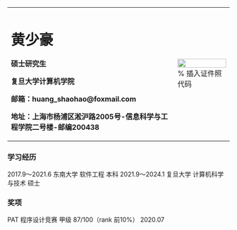 <table border="0">
  <tr>
    <td width="75%">
      <h1>黄少豪</h1>
      <p><b>硕士研究生</b></p>
      <p><b>复旦大学计算机学院</b></p>
      <p><b>邮箱：huang_shaohao@foxmail.com</b></p>
      <p><b>地址：上海市杨浦区淞沪路2005号-信息科学与工程学院二号楼-邮编200438</b></p>
    </td>
    <td width="25%">
      <img src="/zhengjianzhao.jpg" width="100%">      % 插入证件照代码
    </td>
  </tr>
</table>


### 学习经历
2017.9～2021.6  东南大学 软件工程 本科
2021.9～2024.1  复旦大学 计算机科学与技术 硕士
### 奖项
PAT 程序设计竞赛 甲级 87/100（rank 前10%） 2020.07
